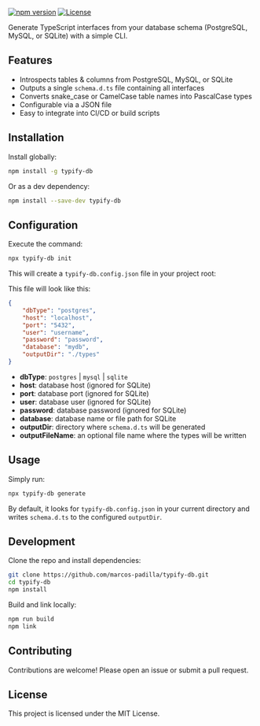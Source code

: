 [![npm version](https://img.shields.io/npm/v/typify-db)](https://www.npmjs.com/package/typify-db)
[![License](https://img.shields.io/npm/l/typify-db.svg)](LICENSE)

Generate TypeScript interfaces from your database schema (PostgreSQL, MySQL, or SQLite) with a simple CLI.

## Features

-    Introspects tables & columns from PostgreSQL, MySQL, or SQLite
-    Outputs a single `schema.d.ts` file containing all interfaces
-    Converts snake_case or CamelCase table names into PascalCase types
-    Configurable via a JSON file
-    Easy to integrate into CI/CD or build scripts

## Installation

Install globally:

```bash
npm install -g typify-db
```

Or as a dev dependency:

```bash
npm install --save-dev typify-db
```

## Configuration

Execute the command:

```bash
npx typify-db init
```

This will create a `typify-db.config.json` file in your project root:

This file will look like this:

```json
{
	"dbType": "postgres",
	"host": "localhost",
	"port": "5432",
	"user": "username",
	"password": "password",
	"database": "mydb",
	"outputDir": "./types"
}
```

-    **dbType**: `postgres` | `mysql` | `sqlite`
-    **host**: database host (ignored for SQLite)
-    **port**: database port (ignored for SQLite)
-    **user**: database user (ignored for SQLite)
-    **password**: database password (ignored for SQLite)
-    **database**: database name or file path for SQLite
-    **outputDir**: directory where `schema.d.ts` will be generated
-    **outputFileName**: an optional file name where the types will be written

## Usage

Simply run:

```bash
npx typify-db generate
```

By default, it looks for `typify-db.config.json` in your current directory and writes `schema.d.ts` to the configured `outputDir`.

## Development

Clone the repo and install dependencies:

```bash
git clone https://github.com/marcos-padilla/typify-db.git
cd typify-db
npm install
```

Build and link locally:

```bash
npm run build
npm link
```

## Contributing

Contributions are welcome! Please open an issue or submit a pull request.

## License

This project is licensed under the MIT License.
